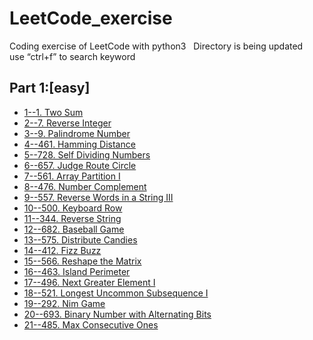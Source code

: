 # LeetCode_exercise
Coding exercise  of LeetCode with python3  
Directory is being updated  
use “ctrl+f” to search keyword
## Part 1:[easy]
- [1--1. Two Sum](https://github.com/NxG1GnX/LeetCode_exercise/blob/master/easy/%5Beasy%5D-1-Two%20Sum.py)
- [2--7. Reverse Integer](https://github.com/NxG1GnX/LeetCode_exercise/blob/master/easy/%5Beasy%5D-7-Reverse%20Integer.py) 
- [3--9. Palindrome Number](https://github.com/NxG1GnX/LeetCode_exercise/blob/master/easy/%5Beasy%5D-9-Palindrome%20Number.py)  
- [4--461. Hamming Distance](https://github.com/NxG1GnX/LeetCode_exercise/blob/master/easy/%5Beasy%5D-461-Hamming%20Distance.py)
- [5--728. Self Dividing Numbers](https://github.com/NxG1GnX/LeetCode_exercise/blob/master/easy/%5Beasy%5D-728-Self%20Dividing%20Numbers.py)
- [6--657. Judge Route Circle](https://github.com/NxG1GnX/LeetCode_exercise/blob/master/easy/%5Beasy%5D-657-Judge%20Route%20Circle.py)
- [7--561. Array Partition I](https://github.com/NxG1GnX/LeetCode_exercise/blob/master/easy/%5Beasy%5D-561-Array%20Partition%20I.py)
- [8--476. Number Complement](https://github.com/NxG1GnX/LeetCode_exercise/blob/master/easy/%5Beasy%5D-476-Number%20Complement.py)
- [9--557. Reverse Words in a String III](https://github.com/NxG1GnX/LeetCode_exercise/blob/master/easy/%5Beasy%5D-557-Reverse%20Words%20in%20a%20String%20III.py)
- [10--500. Keyboard Row](https://github.com/NxG1GnX/LeetCode_exercise/blob/master/easy/%5Beasy%5D-500-Keyboard%20Row.py)
- [11--344. Reverse String](https://github.com/NxG1GnX/LeetCode_exercise/blob/master/easy/%5Beasy%5D-344-Reverse%20String.py)
- [12--682. Baseball Game](https://github.com/NxG1GnX/LeetCode_exercise/blob/master/easy/%5Beasy%5D-682-Baseball%20Game.py)
- [13--575. Distribute Candies](https://github.com/NxG1GnX/LeetCode_exercise/blob/master/easy/%5Beasy%5D-575-Distribute%20Candies.py)
- [14--412. Fizz Buzz](https://github.com/NxG1GnX/LeetCode_exercise/blob/master/easy/%5Beasy%5D-412-Fizz%20Buzz.py)
- [15--566. Reshape the Matrix](https://github.com/NxG1GnX/LeetCode_exercise/blob/master/easy/%5Beasy%5D-566-Reshape%20the%20Matrix.py)
- [16--463. Island Perimeter](https://github.com/NxG1GnX/LeetCode_exercise/blob/master/easy/%5Beasy%5D-463-Island%20Perimeter.py)
- [17--496. Next Greater Element I](https://github.com/NxG1GnX/LeetCode_exercise/blob/master/easy/%5Beasy%5D-496-Next%20Greater%20Element%20I.py)
- [18--521. Longest Uncommon Subsequence I](https://github.com/NxG1GnX/LeetCode_exercise/blob/master/easy/%5Beasy%5D-521-Longest%20Uncommon%20Subsequence%20I.py)
- [19--292. Nim Game](https://github.com/NxG1GnX/LeetCode_exercise/blob/master/easy/%5Beasy%5D-292-Nim%20Game.py)
- [20--693. Binary Number with Alternating Bits](https://github.com/NxG1GnX/LeetCode_exercise/blob/master/easy/%5Beasy%5D-693-Binary%20Number%20with%20Alternating%20Bits.py)
- [21--485. Max Consecutive Ones](https://github.com/NxG1GnX/LeetCode_exercise/blob/master/easy/%5Beasy%5D-485-Max%20Consecutive%20Ones.py)
